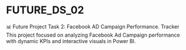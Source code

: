 # FUTURE_DS_02
📊 Future Project  Task 2: Facebook AD Campaign Performance. Tracker This project focused on analyzing Facebook Ad Campaign performance with dynamic KPIs and interactive visuals in Power BI.
